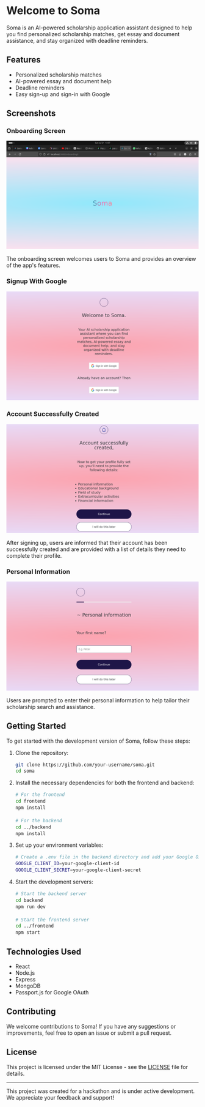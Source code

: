 # Welcome to Soma

Soma is an AI-powered scholarship application assistant designed to help you find personalized scholarship matches, get essay and document assistance, and stay organized with deadline reminders.

## Features

- Personalized scholarship matches
- AI-powered essay and document help
- Deadline reminders
- Easy sign-up and sign-in with Google

## Screenshots

### Onboarding Screen

![Onboarding Screen](./assets/splash.png)

The onboarding screen welcomes users to Soma and provides an overview of the app's features.
### Signup With Google
![Signup With Google](./assets/welcome.png)

### Account Successfully Created

![Account Successfully Created](./assets/wel.png)

After signing up, users are informed that their account has been successfully created and are provided with a list of details they need to complete their profile.

### Personal Information

![Personal Information](./assets/form.png)

Users are prompted to enter their personal information to help tailor their scholarship search and assistance.



## Getting Started

To get started with the development version of Soma, follow these steps:

1. Clone the repository:
    ```bash
    git clone https://github.com/your-username/soma.git
    cd soma
    ```

2. Install the necessary dependencies for both the frontend and backend:
    ```bash
    # For the frontend
    cd frontend
    npm install

    # For the backend
    cd ../backend
    npm install
    ```

3. Set up your environment variables:
    ```bash
    # Create a .env file in the backend directory and add your Google OAuth credentials
    GOOGLE_CLIENT_ID=your-google-client-id
    GOOGLE_CLIENT_SECRET=your-google-client-secret
    ```

4. Start the development servers:
    ```bash
    # Start the backend server
    cd backend
    npm run dev

    # Start the frontend server
    cd ../frontend
    npm start
    ```

## Technologies Used

- React
- Node.js
- Express
- MongoDB
- Passport.js for Google OAuth

## Contributing

We welcome contributions to Soma! If you have any suggestions or improvements, feel free to open an issue or submit a pull request.

## License

This project is licensed under the MIT License - see the [LICENSE](LICENSE) file for details.

---

This project was created for a hackathon and is under active development. We appreciate your feedback and support!
